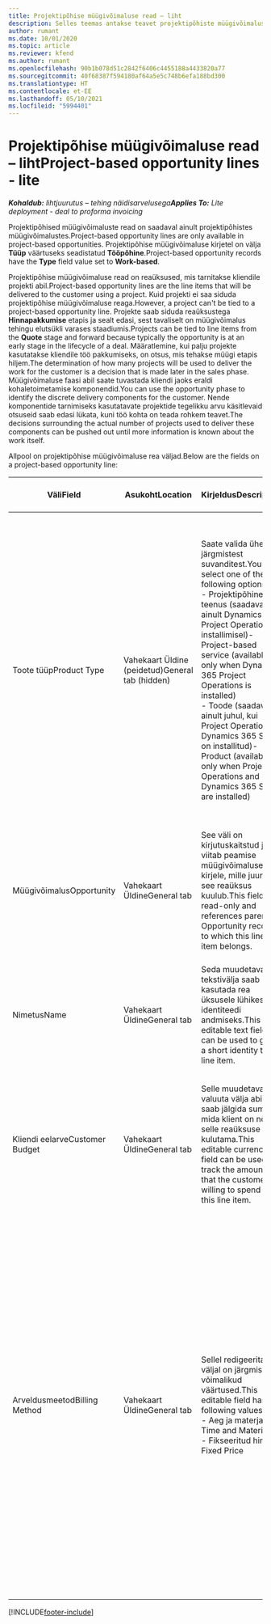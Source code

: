 ```yaml
---
title: Projektipõhise müügivõimaluse read – liht
description: Selles teemas antakse teavet projektipõhiste müügivõimaluse ridade kohta. (Pro)
author: rumant
ms.date: 10/01/2020
ms.topic: article
ms.reviewer: kfend
ms.author: rumant
ms.openlocfilehash: 90b1b078d51c2842f6406c4455188a4433820a77
ms.sourcegitcommit: 40f68387f594180af64a5e5c748b6efa188bd300
ms.translationtype: HT
ms.contentlocale: et-EE
ms.lasthandoff: 05/10/2021
ms.locfileid: "5994401"
---
```

# <a name="project-based-opportunity-lines---lite"></a><span data-ttu-id="37442-104">Projektipõhise müügivõimaluse read – liht</span><span class="sxs-lookup"><span data-stu-id="37442-104">Project-based opportunity lines - lite</span></span>

<span data-ttu-id="37442-105">_**Kohaldub:** lihtjuurutus – tehing näidisarvelusega_</span><span class="sxs-lookup"><span data-stu-id="37442-105">_**Applies To:** Lite deployment - deal to proforma invoicing_</span></span>

<span data-ttu-id="37442-106">Projektipõhised müügivõimaluste read on saadaval ainult projektipõhistes müügivõimalustes.</span><span class="sxs-lookup"><span data-stu-id="37442-106">Project-based opportunity lines are only available in project-based opportunities.</span></span> <span data-ttu-id="37442-107">Projektipõhise müügivõimaluse kirjetel on välja **Tüüp** väärtuseks seadistatud **Tööpõhine**.</span><span class="sxs-lookup"><span data-stu-id="37442-107">Project-based opportunity records have the **Type** field value set to **Work-based**.</span></span>

<span data-ttu-id="37442-108">Projektipõhise müügivõimaluse read on reaüksused, mis tarnitakse kliendile projekti abil.</span><span class="sxs-lookup"><span data-stu-id="37442-108">Project-based opportunity lines are the line items that will be delivered to the customer using a project.</span></span> <span data-ttu-id="37442-109">Kuid projekti ei saa siduda projektipõhise müügivõimaluse reaga.</span><span class="sxs-lookup"><span data-stu-id="37442-109">However, a project can't be tied to a project-based opportunity line.</span></span> <span data-ttu-id="37442-110">Projekte saab siduda reaüksustega **Hinnapakkumise** etapis ja sealt edasi, sest tavaliselt on müügivõimalus tehingu elutsükli varases staadiumis.</span><span class="sxs-lookup"><span data-stu-id="37442-110">Projects can be tied to line items from the **Quote** stage and forward because typically the opportunity is at an early stage in the lifecycle of a deal.</span></span> <span data-ttu-id="37442-111">Määratlemine, kui palju projekte kasutatakse kliendile töö pakkumiseks, on otsus, mis tehakse müügi etapis hiljem.</span><span class="sxs-lookup"><span data-stu-id="37442-111">The determination of how many projects will be used to deliver the work for the customer is a decision that is made later in the sales phase.</span></span> <span data-ttu-id="37442-112">Müügivõimaluse faasi abil saate tuvastada kliendi jaoks eraldi kohaletoimetamise komponendid.</span><span class="sxs-lookup"><span data-stu-id="37442-112">You can use the opportunity phase to identify the discrete delivery components for the customer.</span></span> <span data-ttu-id="37442-113">Nende komponentide tarnimiseks kasutatavate projektide tegelikku arvu käsitlevaid otsuseid saab edasi lükata, kuni töö kohta on teada rohkem teavet.</span><span class="sxs-lookup"><span data-stu-id="37442-113">The decisions surrounding the actual number of projects used to deliver these components can be pushed out until more information is known about the work itself.</span></span>

<span data-ttu-id="37442-114">Allpool on projektipõhise müügivõimaluse rea väljad.</span><span class="sxs-lookup"><span data-stu-id="37442-114">Below are the fields on a project-based opportunity line:</span></span>

| <span data-ttu-id="37442-115">**Väli**</span><span class="sxs-lookup"><span data-stu-id="37442-115">**Field**</span></span> | <span data-ttu-id="37442-116">**Asukoht**</span><span class="sxs-lookup"><span data-stu-id="37442-116">**Location**</span></span> | <span data-ttu-id="37442-117">**Kirjeldus**</span><span class="sxs-lookup"><span data-stu-id="37442-117">**Description**</span></span> | <span data-ttu-id="37442-118">**Allavoolu mõjud**</span><span class="sxs-lookup"><span data-stu-id="37442-118">**Downstream impact**</span></span> |
| --- | --- | --- | --- |
| <span data-ttu-id="37442-119">Toote tüüp</span><span class="sxs-lookup"><span data-stu-id="37442-119">Product Type</span></span> | <span data-ttu-id="37442-120">Vahekaart Üldine (peidetud)</span><span class="sxs-lookup"><span data-stu-id="37442-120">General tab (hidden)</span></span> | <span data-ttu-id="37442-121">Saate valida ühe järgmistest suvanditest.</span><span class="sxs-lookup"><span data-stu-id="37442-121">You can select one of the following options:</span></span></br><span data-ttu-id="37442-122">- Projektipõhine teenus (saadaval ainult Dynamics 365 Project Operationsi installimisel)</span><span class="sxs-lookup"><span data-stu-id="37442-122">- Project-based service (available only when Dynamics 365 Project Operations is installed)</span></span></br><span data-ttu-id="37442-123">- Toode (saadaval ainult juhul, kui Project Operations ja Dynamics 365 Sales on installitud)</span><span class="sxs-lookup"><span data-stu-id="37442-123">- Product (available only when Project Operations and Dynamics 365 Sales are installed)</span></span> | <span data-ttu-id="37442-124">Selle välja väärtuseks seatakse **Projektipõhine teenus**, kui loote projektipõhise ridade ruudustiku kaudu projektipõhise müügivõimaluse rea.</span><span class="sxs-lookup"><span data-stu-id="37442-124">The value of this field is set to **Project-based service** when you create a project-based opportunity line from the project-based lines grid on the Opportunity.</span></span> <br> <span data-ttu-id="37442-125">Kui muudate või alistate selle väärtuse, ei lubata projekti funktsionaalsust teie projektipõhistele reaüksustele.</span><span class="sxs-lookup"><span data-stu-id="37442-125">If you change or override this value, the project functionality won't be enabled on your project-based line items.</span></span> |
| <span data-ttu-id="37442-126">Müügivõimalus</span><span class="sxs-lookup"><span data-stu-id="37442-126">Opportunity</span></span> | <span data-ttu-id="37442-127">Vahekaart Üldine</span><span class="sxs-lookup"><span data-stu-id="37442-127">General tab</span></span> | <span data-ttu-id="37442-128">See väli on kirjutuskaitstud ja viitab peamise müügivõimaluse kirjele, mille juurde see reaüksus kuulub.</span><span class="sxs-lookup"><span data-stu-id="37442-128">This field is read-only and references parent Opportunity record to which this line item belongs.</span></span> | <span data-ttu-id="37442-129">Sellest väljast puudub allavoolu mõju.</span><span class="sxs-lookup"><span data-stu-id="37442-129">There is no downstream impact from this field.</span></span> |
| <span data-ttu-id="37442-130">Nimetus</span><span class="sxs-lookup"><span data-stu-id="37442-130">Name</span></span> | <span data-ttu-id="37442-131">Vahekaart Üldine</span><span class="sxs-lookup"><span data-stu-id="37442-131">General tab</span></span> | <span data-ttu-id="37442-132">Seda muudetavat tekstivälja saab kasutada rea üksusele lühikese identiteedi andmiseks.</span><span class="sxs-lookup"><span data-stu-id="37442-132">This editable text field can be used to give a short identity to the line item.</span></span> | <span data-ttu-id="37442-133">See väärtus viiakse hinnapakkumise reale üle, kui loote selle müügivõimaluse põhjal hinnapakkumise.</span><span class="sxs-lookup"><span data-stu-id="37442-133">This value is carried over to the quote line when you create a quote from this opportunity.</span></span> |
| <span data-ttu-id="37442-134">Kliendi eelarve</span><span class="sxs-lookup"><span data-stu-id="37442-134">Customer Budget</span></span> | <span data-ttu-id="37442-135">Vahekaart Üldine</span><span class="sxs-lookup"><span data-stu-id="37442-135">General tab</span></span> | <span data-ttu-id="37442-136">Selle muudetavat valuuta välja abil saab jälgida summat, mida klient on nõus selle reaüksuse eest kulutama.</span><span class="sxs-lookup"><span data-stu-id="37442-136">This editable currency field can be used to track the amount that the customer is willing to spend for this line item.</span></span> | <span data-ttu-id="37442-137">See väärtus viiakse hinnapakkumise rea vastavale väljale üle, kui loote selle müügivõimaluse põhjal hinnapakkumise.</span><span class="sxs-lookup"><span data-stu-id="37442-137">This value is carried over to the corresponding field on the quote line when you create a quote from this opportunity.</span></span> |
| <span data-ttu-id="37442-138">Arveldusmeetod</span><span class="sxs-lookup"><span data-stu-id="37442-138">Billing Method</span></span> | <span data-ttu-id="37442-139">Vahekaart Üldine</span><span class="sxs-lookup"><span data-stu-id="37442-139">General tab</span></span> | <span data-ttu-id="37442-140">Sellel redigeeritaval väljal on järgmised võimalikud väärtused.</span><span class="sxs-lookup"><span data-stu-id="37442-140">This editable field has the following values:</span></span></br><span data-ttu-id="37442-141">- Aeg ja materjal</span><span class="sxs-lookup"><span data-stu-id="37442-141">- Time and Material</span></span></br><span data-ttu-id="37442-142">- Fikseeritud hind</span><span class="sxs-lookup"><span data-stu-id="37442-142">- Fixed Price</span></span> | <span data-ttu-id="37442-143">See väärtus viiakse hinnapakkumise rea vastavale väljale üle, kui loote selle müügivõimaluse põhjal hinnapakkumise.</span><span class="sxs-lookup"><span data-stu-id="37442-143">This value is carried over to the corresponding field on the quote line when you create a quote from this opportunity.</span></span> <span data-ttu-id="37442-144">Pärast hinnapakkumise rea loomist on väli lukus ja seda ei saa muuta.</span><span class="sxs-lookup"><span data-stu-id="37442-144">After the quote line is created, the field is locked and can't be changed.</span></span> <span data-ttu-id="37442-145">Määrake selle välja väärtus nii täpselt kui võimalik.</span><span class="sxs-lookup"><span data-stu-id="37442-145">Assign this field value as accurately as possible.</span></span> <span data-ttu-id="37442-146">Kui peate hinnapakkumise real selle välja väärtust muutma, kustutage ja looge hinnapakkumise rida uuesti.</span><span class="sxs-lookup"><span data-stu-id="37442-146">If you need to change the value of this field on the quote line, delete and re-create the quote line.</span></span> |


[!INCLUDE[footer-include](../../includes/footer-banner.md)]